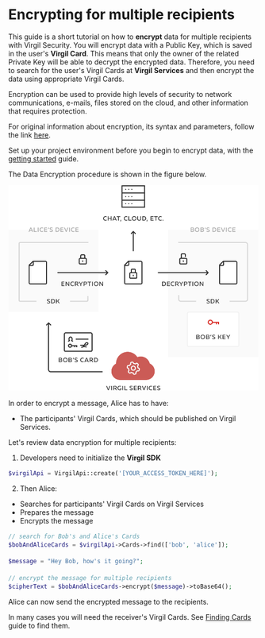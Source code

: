 # Encrypting for multiple recipients

This guide is a short tutorial on how to **encrypt** data for multiple recipients with Virgil Security. You will encrypt data with a Public Key, which is saved in the user's **Virgil Card**. This means that only the owner of the related Private Key will be able to decrypt the encrypted data. Therefore, you need to search for the user's Virgil Cards at **Virgil Services** and then encrypt the data using appropriate Virgil Cards.

Encryption can be used to provide high levels of security to network communications, e-mails, files stored on the cloud, and other information that requires protection.

For original information about encryption, its syntax and parameters, follow the link [here](https://github.com/VirgilSecurity/virgil/blob/wiki/wiki/glossary.md#encryption).

Set up your project environment before you begin to encrypt data, with the [getting started](/documentation/guides/configuration/client-configuration.md) guide.

The Data Encryption procedure is shown in the figure below.

![Virgil Encryption Intro](/documentation/img/Encryption_introduction.png "Data encryption")


In order to encrypt a message, Alice has to have:
 - The participants' Virgil Cards, which should be published on Virgil Services.

Let's review data encryption for multiple recipients:

1. Developers need to initialize the **Virgil SDK**

```php
$virgilApi = VirgilApi::create('[YOUR_ACCESS_TOKEN_HERE]');
```

2. Then Alice:


  -  Searches for participants' Virgil Cards on Virgil Services
  -  Prepares the message
  -  Encrypts the message

  ```php
  // search for Bob's and Alice's Cards
  $bobAndAliceCards = $virgilApi->Cards->find(['bob', 'alice']);

  $message = "Hey Bob, how's it going?";

  // encrypt the message for multiple recipients
  $cipherText = $bobAndAliceCards->encrypt($message)->toBase64();
  ```

Alice can now send the encrypted message to the recipients.

In many cases you will need the receiver's Virgil Cards. See [Finding Cards](/documentation/guides/virgil-card/finding-card.md) guide to find them.
